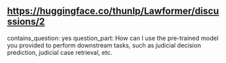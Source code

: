 ## https://huggingface.co/thunlp/Lawformer/discussions/2

contains_question: yes
question_part: How can I use the pre-trained model you provided to perform downstream tasks, such as judicial decision prediction, judicial case retrieval, etc.